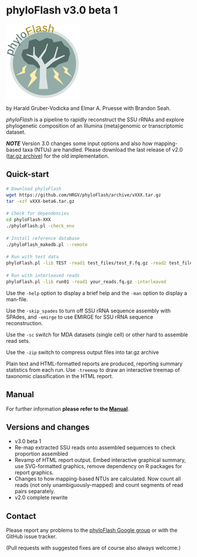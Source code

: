 phyloFlash v3.0 beta 1
==============

<img src="docs/phyloFlash_logo.png" width="200" alt="phyloFlash logo" />

by Harald Gruber-Vodicka and Elmar A. Pruesse with Brandon Seah.

*phyloFlash* is a pipeline to rapidly reconstruct the SSU rRNAs and explore phylogenetic composition of an Illumina (meta)genomic or transcriptomic dataset.

***NOTE*** Version 3.0 changes some input options and also how mapping-based taxa (NTUs) are handled. Please download the last release of v2.0 ([tar.gz archive](https://github.com/HRGV/phyloFlash/archive/v2.0-beta6.tar.gz)) for the old implementation.

Quick-start
-----------

```bash
# Download phyloFlash
wget https://github.com/HRGV/phyloFlash/archive/vXXX.tar.gz  
tar -xzf vXXX-beta6.tar.gz

# Check for dependencies
cd phyloFlash-XXX
./phyloFlash.pl -check_env

# Install reference database
./phyloFlash_makedb.pl --remote

# Run with test data
phyloFlash.pl -lib TEST -read1 test_files/test_F.fq.gz -read2 test_files/test_R.fq.gz

# Run with interleaved reads
phyloFlash.pl -lib run01 -read1 your_reads.fq.gz -interleaved
```

Use the `-help` option to display a brief help and the `-man` option to display a man-file.

Use the `-skip_spades` to turn off SSU rRNA sequence assembly with SPAdes, and `-emirge` to use EMIRGE for SSU rRNA sequence reconstruction.

Use the `-sc` switch for MDA datasets (single cell) or other hard to assemble read sets.

Use the `-zip` switch to compress output files into tar.gz archive

Plain text and HTML-formatted reports are produced, reporting summary statistics from each run. Use `-treemap` to draw an interactive treemap of taxonomic classification in the HTML report.

Manual
------

For further information **please refer to the [Manual](https://hrgv.github.io/phyloFlash)**.

Versions and changes
--------------------

* v3.0 beta 1
 * Re-map extracted SSU reads onto assembled sequences to check proportion assembled
 * Revamp of HTML report output. Embed interactive graphical summary, use SVG-formatted graphics, remove dependency on R packages for report graphics.
 * Changes to how mapping-based NTUs are calculated. Now count all reads (not only unambiguously-mapped) and count segments of read pairs separately.
* v2.0 complete rewrite

Contact
-------

Please report any problems to the [phyloFlash Google group](https://groups.google.com/forum/#!forum/phyloflash) or with the GitHub issue tracker.

(Pull requests with suggested fixes are of course also always welcome.)
